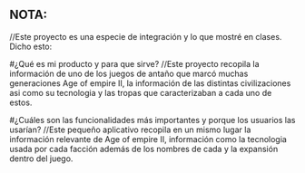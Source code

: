 ## NOTA:
//Este proyecto es una especie de integración y lo que mostré en clases. Dicho esto:

#¿Qué es mi producto y para que sirve?
//Este proyecto recopila la información de uno de los juegos de antaño que marcó muchas generaciones Age of empire II, la información de las distintas civilizaciones asi como su tecnologia y las tropas que caracterizaban a cada uno de estos.

#¿Cuáles son las funcionalidades más importantes y porque los usuarios las usarían?
//Este pequeño aplicativo recopila en un mismo lugar la información relevante de Age of empire II, información como la tecnologia usada por cada facción además de los nombres de cada y la expansión dentro del juego. 

